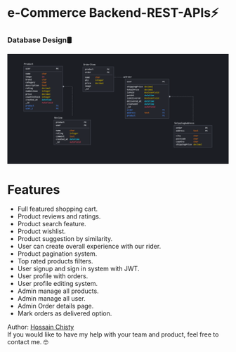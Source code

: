 # e-Commerce Backend-REST-APIs⚡

### Database Design🛢
![Database Design](https://github.com/hossainchisty/eCommerce-backend-APIs/blob/master/e-commerce-database-desgin.png)

# Features
* Full featured shopping cart.
* Product reviews and ratings.
* Product search feature.
* Product wishlist.
* Product suggestion by similarity.
* User can create overall experience with our rider.
* Product pagination system.
* Top rated products filters.
* User signup and sign in system with JWT.
* User profile with orders.
* User profile editing system.
* Admin manage all products.
* Admin manage all user.
* Admin Order details page.
* Mark orders as delivered option.

Author:
<a href="https://www.linkedin.com/in/hossainchisty/" target="_blank">Hossain Chisty</a><br>
If you would like to have my help with your team and product, feel free to contact me. 🤓


